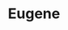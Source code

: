 ---
title: Eugene
crosslinks:
- QwertyandBrgrssKith
- Portland
- salem
- SpringfieldOR
- ADSB
- xkcd
- GenderCritical
- oregon
- askcarsales
- stopdrinking
- sex
- legaladvice
- ipadmusic
- science
- todayilearned
- grilledcheese
- EugenePokemonGo
- AskOuija
---